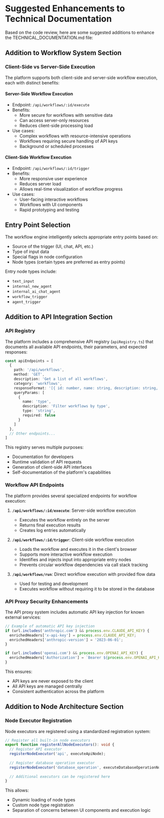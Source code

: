 # Suggested Enhancements to Technical Documentation

Based on the code review, here are some suggested additions to enhance the TECHNICAL_DOCUMENTATION.md file:

## Addition to Workflow System Section

### Client-Side vs Server-Side Execution

The platform supports both client-side and server-side workflow execution, each with distinct benefits:

#### Server-Side Workflow Execution
- Endpoint: `/api/workflows/:id/execute`
- Benefits: 
  - More secure for workflows with sensitive data
  - Can access server-only resources
  - Reduces client-side processing load
- Use cases:
  - Complex workflows with resource-intensive operations
  - Workflows requiring secure handling of API keys
  - Background or scheduled processes

#### Client-Side Workflow Execution
- Endpoint: `/api/workflows/:id/trigger`
- Benefits:
  - More responsive user experience
  - Reduces server load
  - Allows real-time visualization of workflow progress
- Use cases:
  - User-facing interactive workflows
  - Workflows with UI components
  - Rapid prototyping and testing

## Entry Point Selection

The workflow engine intelligently selects appropriate entry points based on:
- Source of the trigger (UI, chat, API, etc.)
- Type of input data
- Special flags in node configuration
- Node types (certain types are preferred as entry points)

Entry node types include:
- `text_input`
- `internal_new_agent`
- `internal_ai_chat_agent`
- `workflow_trigger`
- `agent_trigger`

## Addition to API Integration Section

### API Registry

The platform includes a comprehensive API registry (`apiRegistry.ts`) that documents all available API endpoints, their parameters, and expected responses:

```typescript
const apiEndpoints = [
  {
    path: '/api/workflows',
    method: 'GET',
    description: 'Get a list of all workflows',
    category: 'workflows',
    responseFormat: '[{ id: number, name: string, description: string, ... }]',
    queryParams: [
      {
        name: 'type',
        description: 'Filter workflows by type',
        type: 'string',
        required: false
      }
    ]
  },
  // Other endpoints...
]
```

This registry serves multiple purposes:
- Documentation for developers
- Runtime validation of API requests
- Generation of client-side API interfaces
- Self-documentation of the platform's capabilities

### Workflow API Endpoints

The platform provides several specialized endpoints for workflow execution:

1. **`/api/workflows/:id/execute`**: Server-side workflow execution
   - Executes the workflow entirely on the server
   - Returns final execution results
   - Creates log entries automatically

2. **`/api/workflows/:id/trigger`**: Client-side workflow execution
   - Loads the workflow and executes it in the client's browser
   - Supports more interactive workflow execution
   - Identifies and injects input into appropriate entry nodes
   - Prevents circular workflow dependencies via call stack tracking

3. **`/api/workflows/run`**: Direct workflow execution with provided flow data
   - Used for testing and development
   - Executes workflow without requiring it to be stored in the database

### API Proxy Security Enhancements

The API proxy system includes automatic API key injection for known external services:

```javascript
// Example of automatic API key injection
if (url.includes('anthropic.com') && process.env.CLAUDE_API_KEY) {
  enrichedHeaders['x-api-key'] = process.env.CLAUDE_API_KEY;
  enrichedHeaders['anthropic-version'] = '2023-06-01';
}

if (url.includes('openai.com') && process.env.OPENAI_API_KEY) {
  enrichedHeaders['Authorization'] = `Bearer ${process.env.OPENAI_API_KEY}`;
}
```

This ensures:
- API keys are never exposed to the client
- All API keys are managed centrally
- Consistent authentication across the platform

## Addition to Node Architecture Section

### Node Executor Registration

Node executors are registered using a standardized registration system:

```typescript
// Register all built-in node executors
export function registerAllNodeExecutors(): void {
  // Register API executor
  registerNodeExecutor('api', executeApiNode);
  
  // Register database operation executor
  registerNodeExecutor('database_operation', executeDatabaseOperationNode);
  
  // Additional executors can be registered here
}
```

This allows:
- Dynamic loading of node types
- Custom node type registration
- Separation of concerns between UI components and execution logic
